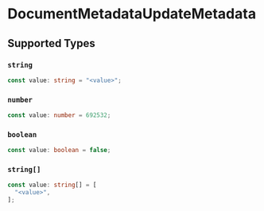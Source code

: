 # DocumentMetadataUpdateMetadata


## Supported Types

### `string`

```typescript
const value: string = "<value>";
```

### `number`

```typescript
const value: number = 692532;
```

### `boolean`

```typescript
const value: boolean = false;
```

### `string[]`

```typescript
const value: string[] = [
  "<value>",
];
```

